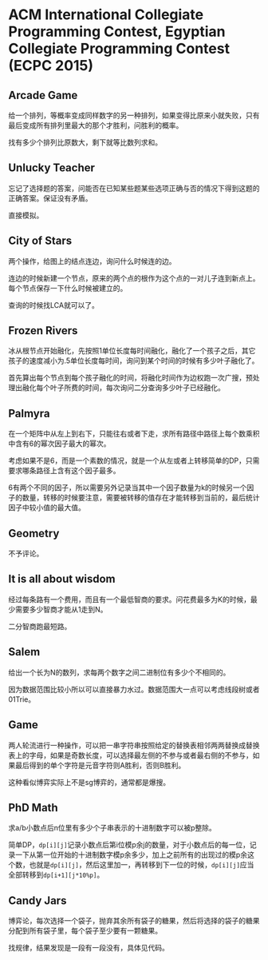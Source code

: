 # ACM International Collegiate Programming Contest, Egyptian Collegiate Programming Contest (ECPC 2015)


## Arcade Game

给一个排列，等概率变成同样数字的另一种排列，如果变得比原来小就失败，只有最后变成所有排列里最大的那个才胜利，问胜利的概率。

找有多少个排列比原数大，剩下就等比数列求和。

## Unlucky Teacher

忘记了选择题的答案，问能否在已知某些题某些选项正确与否的情况下得到这题的正确答案。保证没有矛盾。

直接模拟。

## City of Stars

两个操作，给图上的结点连边，询问什么时候连的边。

连边的时候新建一个节点，原来的两个点的根作为这个点的一对儿子连到新点上。每个节点保存一下什么时候被建立的。

查询的时候找LCA就可以了。

## Frozen Rivers

冰从根节点开始融化，先按照1单位长度每时间融化，融化了一个孩子之后，其它孩子的速度减小为.5单位长度每时间，询问到某个时间的时候有多少叶子融化了。

首先算出每个节点到每个孩子融化的时间，将融化时间作为边权跑一次广搜，预处理出融化每个叶子所费的时间，每次询问二分查询多少叶子已经融化。

## Palmyra

在一个矩阵中从左上到右下，只能往右或者下走，求所有路径中路径上每个数乘积中含有6的幂次因子最大的幂次。

考虑如果不是6，而是一个素数的情况，就是一个从左或者上转移简单的DP，只需要求哪条路径上含有这个因子最多。

6有两个不同的因子，所以需要另外记录当其中一个因子数量为k的时候另一个因子的数量，转移的时候要注意，需要被转移的值存在才能转移到当前的，最后统计因子中较小值的最大值。

## Geometry

不予评论。

## It is all about wisdom

经过每条路有一个费用，而且有一个最低智商的要求。问花费最多为K的时候，最少需要多少智商才能从1走到N。

二分智商跑最短路。

## Salem

给出一个长为N的数列，求每两个数字之间二进制位有多少个不相同的。

因为数据范围比较小所以可以直接暴力水过。数据范围大一点可以考虑线段树或者01Trie。

## Game

两人轮流进行一种操作，可以把一串字符串按照给定的替换表相邻两两替换成替换表上的字母，如果是奇数长度，可以选择最左侧的不参与或者最右侧的不参与，如果最后得到的单个字符是元音字符则A胜利，否则B胜利。

这种看似博弈实际上不是sg博弈的，通常都是爆搜。

## PhD Math

求a/b小数点后n位里有多少个子串表示的十进制数字可以被p整除。

简单DP，`dp[i][j]`记录小数点后第i位模p余j的数量，对于小数点后的每一位，记录一下从第一位开始的十进制数字模p余多少，加上之前所有的出现过的模p余这个数，也就是`dp[i][j]`，然后这里加一，再转移到下一位的时候，`dp[i][j]`应当全部转移到`dp[i+1][j*10%p]`。

## Candy Jars

博弈论，每次选择一个袋子，抛弃其余所有袋子的糖果，然后将选择的袋子的糖果分配到所有袋子里，每个袋子至少要有一颗糖果。

找规律，结果发现是一段有一段没有，具体见代码。
